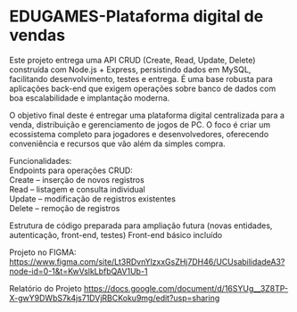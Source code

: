 # EDUGAMES-Plataforma digital de vendas
Este projeto entrega uma API CRUD (Create, Read, Update, Delete) construída com Node.js + Express, persistindo dados em MySQL, facilitando desenvolvimento, testes e entrega. É uma base robusta para aplicações back-end que exigem operações sobre banco de dados com boa escalabilidade e implantação moderna.  

O objetivo final deste é entregar uma plataforma digital centralizada para a venda, distribuição e gerenciamento de jogos de PC. O foco é criar um ecossistema completo para jogadores e desenvolvedores, oferecendo conveniência e recursos que vão além da simples compra. 

Funcionalidades:  
Endpoints para operações CRUD:  
Create – inserção de novos registros  
Read – listagem e consulta individual  
Update – modificação de registros existentes  
Delete – remoção de registros

Estrutura de código preparada para ampliação futura (novas entidades, autenticação, front-end, testes)
Front-end básico incluído

Projeto no FIGMA:  
https://www.figma.com/site/Lt3RDvnYlzxxGsZHj7DH46/UCUsabilidadeA3?node-id=0-1&t=KwVslkLbfbQAV1Ub-1

Relatório do Projeto
https://docs.google.com/document/d/16SYUg__3Z8TP-X-gwY9DWbS7k4js71DVjRBCKoku9mg/edit?usp=sharing
